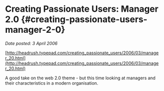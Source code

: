 # Creating Passionate Users: Manager 2.0 {#creating-passionate-users-manager-2-0}

_Date posted: 3 April 2006_

[http://headrush.typepad.com/creating_passionate_users/2006/03/manager_20.html](http://headrush.typepad.com/creating_passionate_users/2006/03/manager_20.html)

A good take on the web 2.0 theme - but this time looking at managers and their characteristics in a modern organisation.